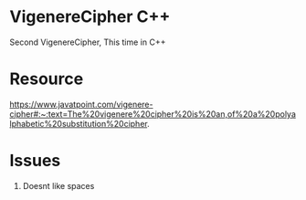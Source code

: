 # VigenereCipher C++
Second VigenereCipher, This time in C++

# Resource
https://www.javatpoint.com/vigenere-cipher#:~:text=The%20vigenere%20cipher%20is%20an,of%20a%20polyalphabetic%20substitution%20cipher.

# Issues
1. Doesnt like spaces
